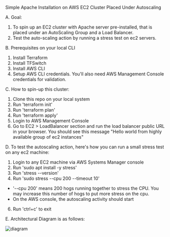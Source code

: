 Simple Apache Installation on AWS EC2 Cluster Placed Under Autoscaling

A. Goal: 

1. To spin up an EC2 cluster with Apache server pre-installed, that is placed under an AutoScaling Group and a Load Balancer.
2. Test the auto-scaling action by running a stress test on ec2 servers. 

B. Prerequisites on your local CLI

1. Install Terraform
2. Install TFSwitch
3. Install AWS CLI
4. Setup AWS CLI credentials. You'll also need AWS Management Console credentials for validation.

C. How to spin-up this cluster:

1. Clone this repo on your local system
2. Run 'terraform init'
3. Run 'terraform plan'
4. Run 'terraform apply'
5. Login to AWS Management Console
6. Go to EC2 > LoadBalancer section and run the load balancer public URL in your browser. You should see this message "Hello world from highly available group of ec2 instances"

D. To test the autoscaling action, here's how you can run a small stress test on any ec2 machine:

1. Login to any EC2 machine via AWS Systems Manager console
2. Run 'sudo apt install -y stress'
3. Run 'stress --version'
4. Run 'sudo stress --cpu 200 --timeout 10'
* '--cpu 200' means 200 hogs running together to stress the CPU. You may increase this number of hogs to put more stress on the cpu.
* On the AWS console, the autoscaling activity should start
6. Run 'ctrl+c' to exit

E. Architectural Diagram is as follows:

![diagram](https://github.com/dgrack/eyecareleaders/assets/75610814/b9890048-15cb-471e-91af-4d8cf53d09f1)

